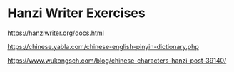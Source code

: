 # Hanzi Writer Exercises

https://hanziwriter.org/docs.html

https://chinese.yabla.com/chinese-english-pinyin-dictionary.php

https://www.wukongsch.com/blog/chinese-characters-hanzi-post-39140/

